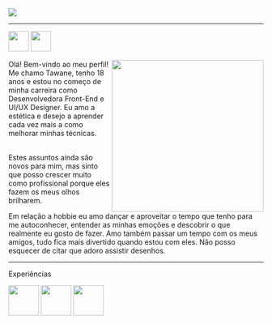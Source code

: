 <img src="https://cdn.discordapp.com/attachments/818953098520821832/865058696132689950/735918_3.png"/>

<hr>

<a href="https://www.linkedin.com/in/tawane-souza-de-oliveira/"><img src="https://cdn.discordapp.com/attachments/818953098520821832/865059821660405770/unknown.png" width="40px"/></a>
<a href="https://www.behance.net/tawanesouza"><img src="https://cdn.discordapp.com/attachments/818953098520821832/865059855126626314/unknown.png" width="40px"/></a>

<img src="https://cdn.discordapp.com/attachments/818953098520821832/865054366776033280/unknown.png" width="300px" align="right"/>
Olá! Bem-vindo ao meu perfil! Me chamo Tawane, tenho 18 anos e estou no começo de minha carreira como Desenvolvedora Front-End e UI/UX Designer. Eu amo a estética e desejo a aprender cada vez mais a como melhorar minhas técnicas.
</br></br>

Estes assuntos ainda são novos para mim, mas sinto que posso crescer muito como profissional porque eles fazem os meus olhos brilharem. 



Em relação a hobbie eu amo dançar e aproveitar o tempo que tenho para me autoconhecer, entender as minhas emoções e descobrir o que realmente eu gosto de fazer. Amo também passar um tempo com os meus amigos, tudo fica mais divertido quando estou com eles. Não posso esquecer de citar que adoro assistir desenhos.
</br>
<hr>

Experiências

<img src="https://cdn.discordapp.com/attachments/818953098520821832/865053812725121064/unknown.png" width="60px"/></a>
<img src="https://cdn.discordapp.com/attachments/818953098520821832/865053772140249119/unknown.png" width="60px"/><a/>
<img src="https://cdn.discordapp.com/attachments/818953098520821832/865053866805297162/unknown.png" width="60px"/><a/>
